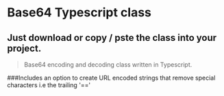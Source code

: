 # Base64 Typescript class
## Just download or copy / pste the class into your project.

> Base64 encoding and decoding class written in Typescript. 

###Includes an option to create URL encoded strings that remove special characters i.e the trailing '=='
